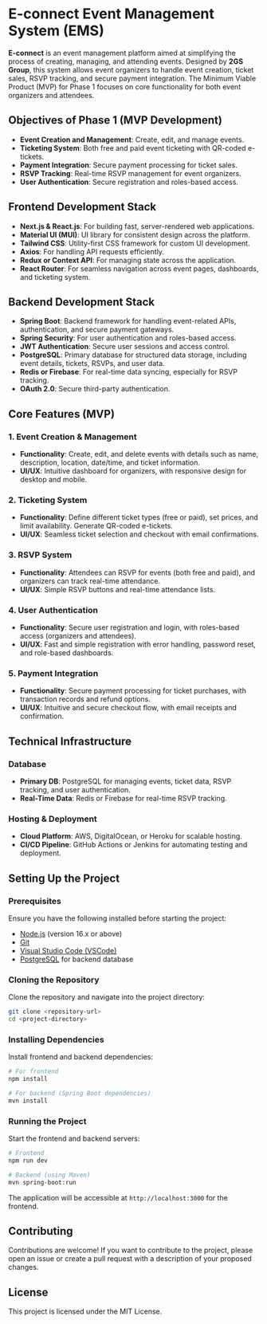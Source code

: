# E-connect Event Management System (EMS)

**E-connect** is an event management platform aimed at simplifying the process of creating, managing, and attending events. Designed by **2GS Group**, this system allows event organizers to handle event creation, ticket sales, RSVP tracking, and secure payment integration. The Minimum Viable Product (MVP) for Phase 1 focuses on core functionality for both event organizers and attendees.

## Objectives of Phase 1 (MVP Development)

- **Event Creation and Management**: Create, edit, and manage events.
- **Ticketing System**: Both free and paid event ticketing with QR-coded e-tickets.
- **Payment Integration**: Secure payment processing for ticket sales.
- **RSVP Tracking**: Real-time RSVP management for event organizers.
- **User Authentication**: Secure registration and roles-based access.

## Frontend Development Stack

- **Next.js & React.js**: For building fast, server-rendered web applications.
- **Material UI (MUI)**: UI library for consistent design across the platform.
- **Tailwind CSS**: Utility-first CSS framework for custom UI development.
- **Axios**: For handling API requests efficiently.
- **Redux or Context API**: For managing state across the application.
- **React Router**: For seamless navigation across event pages, dashboards, and ticketing system.

## Backend Development Stack

- **Spring Boot**: Backend framework for handling event-related APIs, authentication, and secure payment gateways.
- **Spring Security**: For user authentication and roles-based access.
- **JWT Authentication**: Secure user sessions and access control.
- **PostgreSQL**: Primary database for structured data storage, including event details, tickets, RSVPs, and user data.
- **Redis or Firebase**: For real-time data syncing, especially for RSVP tracking.
- **OAuth 2.0**: Secure third-party authentication.

## Core Features (MVP)

### 1. Event Creation & Management
- **Functionality**: Create, edit, and delete events with details such as name, description, location, date/time, and ticket information.
- **UI/UX**: Intuitive dashboard for organizers, with responsive design for desktop and mobile.

### 2. Ticketing System
- **Functionality**: Define different ticket types (free or paid), set prices, and limit availability. Generate QR-coded e-tickets.
- **UI/UX**: Seamless ticket selection and checkout with email confirmations.

### 3. RSVP System
- **Functionality**: Attendees can RSVP for events (both free and paid), and organizers can track real-time attendance.
- **UI/UX**: Simple RSVP buttons and real-time attendance lists.

### 4. User Authentication
- **Functionality**: Secure user registration and login, with roles-based access (organizers and attendees).
- **UI/UX**: Fast and simple registration with error handling, password reset, and role-based dashboards.

### 5. Payment Integration
- **Functionality**: Secure payment processing for ticket purchases, with transaction records and refund options.
- **UI/UX**: Intuitive and secure checkout flow, with email receipts and confirmation.

## Technical Infrastructure

### Database
- **Primary DB**: PostgreSQL for managing events, ticket data, RSVP tracking, and user authentication.
- **Real-Time Data**: Redis or Firebase for real-time RSVP tracking.

### Hosting & Deployment
- **Cloud Platform**: AWS, DigitalOcean, or Heroku for scalable hosting.
- **CI/CD Pipeline**: GitHub Actions or Jenkins for automating testing and deployment.

## Setting Up the Project

### Prerequisites

Ensure you have the following installed before starting the project:

- [Node.js](https://nodejs.org) (version 16.x or above)
- [Git](https://git-scm.com) 
- [Visual Studio Code (VSCode)](https://code.visualstudio.com)
- [PostgreSQL](https://www.postgresql.org/) for backend database

### Cloning the Repository

Clone the repository and navigate into the project directory:

```bash
git clone <repository-url>
cd <project-directory>
```

### Installing Dependencies

Install frontend and backend dependencies:

```bash
# For frontend
npm install

# For backend (Spring Boot dependencies)
mvn install
```

### Running the Project

Start the frontend and backend servers:

```bash
# Frontend
npm run dev

# Backend (using Maven)
mvn spring-boot:run
```

The application will be accessible at `http://localhost:3000` for the frontend.

## Contributing

Contributions are welcome! If you want to contribute to the project, please open an issue or create a pull request with a description of your proposed changes.

## License

This project is licensed under the MIT License.
